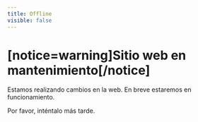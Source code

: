 ```yaml
---
title: Offline
visible: false
---
```


# [notice=warning]Sitio web en mantenimiento[/notice]

Estamos realizando cambios en la web. En breve estaremos en funcionamiento.

Por favor, inténtalo más tarde.
